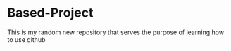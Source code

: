 # Based-Project
This is my random new repository that serves the purpose of learning how to use github
